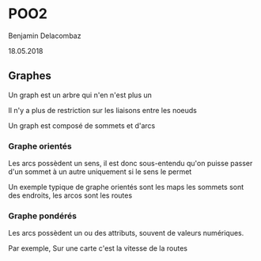 # POO2

Benjamin Delacombaz

18.05.2018

## Graphes

Un graph est un arbre qui n'en n'est plus un

Il n'y a plus de restriction sur les liaisons entre les noeuds

Un graph est composé de sommets et d'arcs

### Graphe orientés

Les arcs possèdent un sens, il est donc sous-entendu qu'on puisse passer d'un sommet à un autre uniquement si le sens le permet

Un exemple typique de graphe orientés sont les maps les sommets sont des endroits, les arcos sont les routes

### Graphe pondérés

Les arcs possèdent un ou des attributs, souvent de valeurs numériques.

Par exemple, Sur une carte c'est la vitesse de la routes
